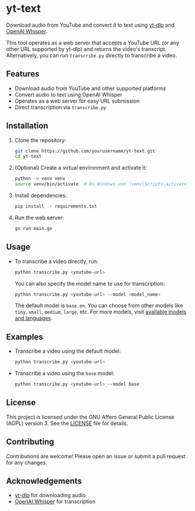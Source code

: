# yt-text

Download audio from YouTube and convert it to text using [yt-dlp](https://github.com/yt-dlp/yt-dlp) and [OpenAI Whisper](https://github.com/openai/whisper).

This tool operates as a web server that accepts a YouTube URL (or any other URL supported by yt-dlp) and returns the video's transcript. Alternatively, you can run `transcribe.py` directly to transcribe a video.

## Features

-   Download audio from YouTube and other supported platforms
-   Convert audio to text using OpenAI Whisper
-   Operates as a web server for easy URL submission
-   Direct transcription via `transcribe.py`

## Installation

1. Clone the repository:
    ```sh
    git clone https://github.com/yourusername/yt-text.git
    cd yt-text
    ```
2. (Optional) Create a virtual environment and activate it:
    ```sh
    python -m venv venv
    source venv/bin/activate  # On Windows use `venv\Scripts\activate`
    ```
3. Install dependencies:
    ```sh
    pip install -r requirements.txt
    ```
4. Run the web server:
    ```sh
    go run main.go
    ```

## Usage

-   To transcribe a video directly, run:
    ```sh
    python transcribe.py <youtube-url>
    ```
    You can also specify the model name to use for transcription:
    ```sh
    python transcribe.py <youtube-url> --model <model_name>
    ```
    The default model is `base.en`. You can choose from other models like `tiny`, `small`, `medium`, `large`, etc. For more models, visit [available models and languages](https://github.com/openai/whisper?tab=readme-ov-file#available-models-and-languages).

## Examples

-   Transcribe a video using the default model:
    ```sh
    python transcribe.py <youtube-url>
    ```
-   Transcribe a video using the `base` model:
    ```sh
    python transcribe.py <youtube-url> --model base
    ```

## License

This project is licensed under the GNU Affero General Public License (AGPL) version 3. See the [LICENSE](LICENSE) file for details.

## Contributing

Contributions are welcome! Please open an issue or submit a pull request for any changes.

## Acknowledgements

-   [yt-dlp](https://github.com/yt-dlp/yt-dlp) for downloading audio
-   [OpenAI Whisper](https://github.com/openai/whisper) for transcription
